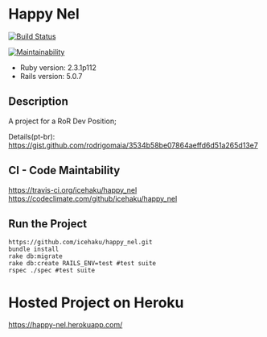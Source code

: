 # Happy Nel

[![Build Status](https://travis-ci.org/icehaku/happy_nel.svg?branch=master)](https://travis-ci.org/icehaku/happy_nel)

[![Maintainability](https://api.codeclimate.com/v1/badges/871d3ba45cae60112e23/maintainability)](https://codeclimate.com/github/icehaku/happy_nel/maintainability)

* Ruby version: 2.3.1p112
* Rails version: 5.0.7

## Description

A project for a RoR Dev Position;

Details(pt-br):
https://gist.github.com/rodrigomaia/3534b58be07864aeffd6d51a265d13e7

## CI - Code Maintability
https://travis-ci.org/icehaku/happy_nel
https://codeclimate.com/github/icehaku/happy_nel

## Run the Project

```console
https://github.com/icehaku/happy_nel.git
bundle install
rake db:migrate
rake db:create RAILS_ENV=test #test suite
rspec ./spec #test suite
```
# Hosted Project on Heroku

https://happy-nel.herokuapp.com/
